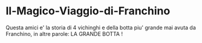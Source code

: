 # Il-Magico-Viaggio-di-Franchino
Questa amici e' la storia di 4 vichinghi e della botta piu' grande mai avuta da Franchino, in altre parole: LA GRANDE BOTTA !
